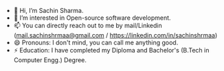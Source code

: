 - 👋 Hi, I’m Sachin Sharma.
- 👀 I’m interested in Open-source software development.
- 📫 You can directly reach out to me by mail/Linkedin (mail.sachinshrmaa@gmail.com / https://linkedin.com/in/sachinshrmaa)
- 😄 Pronouns: I don't mind, you can call me anything good.
- ⚡ Education: I have completed my Diploma and Bachelor's (B.Tech in Computer Engg.) Degree. 


